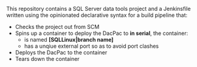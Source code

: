 This repository contains a SQL Server data tools project and a Jenkinsfile written using the opinionated declarative syntax for a build pipeline that:

- Checks the project out from SCM
- Spins up a container to deploy the DacPac to **in serial**, the container:
  - is named **[SQLLinux|branch name]**
  - has a unqiue external port so as to avoid port clashes
- Deploys the DacPac to the container
- Tears down the container
